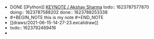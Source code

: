 - DONE [[Python]] [KEYNOTE / Akshay Sharma](https://youtu.be/Jmly1Jfbhak?list=PL2Uw4_HvXqvYk1Y5P8kryoyd83L_0Uk5K)
  todo:: 1623787577870
  doing:: 1623787588202
  done:: 1623788253338
-
  #+BEGIN_NOTE
  this is my note
  #+END_NOTE
- [[draws/2021-06-15-14-27-23.excalidraw]]
-
  todo:: 1623792469416
-